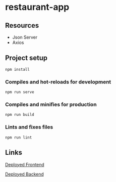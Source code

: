 # restaurant-app

## Resources 
- Json Server
- Axios
## Project setup
```
npm install
```

### Compiles and hot-reloads for development
```
npm run serve
```

### Compiles and minifies for production
```
npm run build
```

### Lints and fixes files
```
npm run lint
```
## Links
[Deployed Frontend](https://restaurant-staging.netlify.app/)

[Deployed Backend](#)

